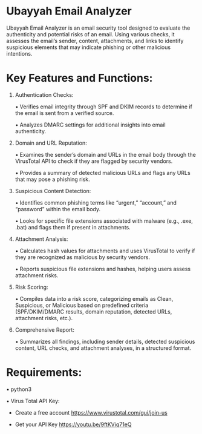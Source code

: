 # Ubayyah Email Analyzer
Ubayyah Email Analyzer is an email security tool designed to evaluate the authenticity and potential risks of an email. Using various checks, it assesses the email’s sender, content, attachments, and links to identify suspicious elements that may indicate phishing or other malicious intentions.
# Key Features and Functions: 




1. Authentication Checks:
   
	•	Verifies email integrity through SPF and DKIM records to determine if the email is sent from a verified source.

	•	Analyzes DMARC settings for additional insights into email authenticity.

3. Domain and URL Reputation:
   
	•	Examines the sender’s domain and URLs in the email body through the VirusTotal API to check if they are flagged by security vendors.

	•	Provides a summary of detected malicious URLs and flags any URLs that may pose a phishing risk.

5. Suspicious Content Detection:
   
	•	Identifies common phishing terms like “urgent,” “account,” and “password” within the email body.

	•	Looks for specific file extensions associated with malware (e.g., .exe, .bat) and flags them if present in attachments.

7. Attachment Analysis:
   
	•	Calculates hash values for attachments and uses VirusTotal to verify if they are recognized as malicious by security vendors.

	•	Reports suspicious file extensions and hashes, helping users assess attachment risks.

9. Risk Scoring:
    
	•	Compiles data into a risk score, categorizing emails as Clean, Suspicious, or Malicious based on predefined criteria (SPF/DKIM/DMARC results, domain reputation, detected URLs, attachment risks, etc.).

11. Comprehensive Report:
    
	•	Summarizes all findings, including sender details, detected suspicious content, URL checks, and attachment analyses, in a structured format.




# Requirements:

• python3

• Virus Total API Key:

- Create a free account https://www.virustotal.com/gui/join-us
  
- Get your API Key https://youtu.be/9ftKViq71eQ

